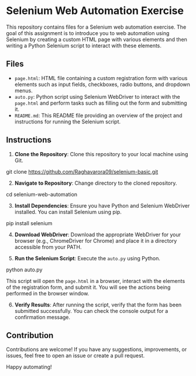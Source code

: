 # Selenium Web Automation Exercise

This repository contains files for a Selenium web automation exercise. The goal of this assignment is to introduce you to web automation using Selenium by creating a custom HTML page with various elements and then writing a Python Selenium script to interact with these elements.

## Files

- `page.html`: HTML file containing a custom registration form with various elements such as input fields, checkboxes, radio buttons, and dropdown menus.
- `auto.py`: Python script using Selenium WebDriver to interact with the `page.html` and perform tasks such as filling out the form and submitting it.
- `README.md`: This README file providing an overview of the project and instructions for running the Selenium script.

## Instructions

1. **Clone the Repository**: Clone this repository to your local machine using Git.

git clone https://github.com/Raghavarora09/selenium-basic.git


2. **Navigate to Repository**: Change directory to the cloned repository.

cd selenium-web-automation


3. **Install Dependencies**: Ensure you have Python and Selenium WebDriver installed. You can install Selenium using pip.

pip install selenium


4. **Download WebDriver**: Download the appropriate WebDriver for your browser (e.g., ChromeDriver for Chrome) and place it in a directory accessible from your PATH.

5. **Run the Selenium Script**: Execute the `auto.py` using Python.

python auto.py


This script will open the `page.html` in a browser, interact with the elements of the registration form, and submit it. You will see the actions being performed in the browser window.

6. **Verify Results**: After running the script, verify that the form has been submitted successfully. You can check the console output for a confirmation message.

## Contribution

Contributions are welcome! If you have any suggestions, improvements, or issues, feel free to open an issue or create a pull request.

Happy automating!
